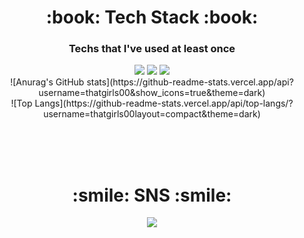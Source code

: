 <div align=center><h1>:book: Tech Stack :book:</h1></div>
<div align=center><h3>Techs that I've used at least once</h3></div>
<div align=center>

  <img src="https://img.shields.io/badge/C-A8B9CC?style=flat-square&logo=C&logoColor=white"/>
  <img src="https://img.shields.io/badge/Python-3766AB?style=flat-square&logo=Python&logoColor=white"/>
  <img src="https://img.shields.io/badge/Java-2C2255?style=flat-square&logo=Eclipse IDE&logoColor=white"/>
  <br>
  
</div>

<div align="center">
![Anurag's GitHub stats](https://github-readme-stats.vercel.app/api?username=thatgirls00&show_icons=true&theme=dark)
</div>

<div align="center">
![Top Langs](https://github-readme-stats.vercel.app/api/top-langs/?username=thatgirls00layout=compact&theme=dark)
</div>


<br><br><br>

<div align=center><h1>:smile: SNS :smile:</h1></div>
<div align=center>
<a href="https://www.instagram.com/thatgirls00/"><img src="https://img.shields.io/badge/Instagram-E4405F?style=flat-square&logo=Instagram&logoColor=white"/></a>
</div>
